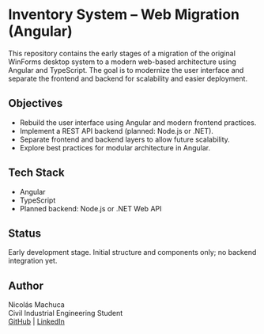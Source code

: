 # Inventory System – Web Migration (Angular)

This repository contains the early stages of a migration of the original WinForms desktop system to a modern web-based architecture using Angular and TypeScript. The goal is to modernize the user interface and separate the frontend and backend for scalability and easier deployment.

## Objectives

- Rebuild the user interface using Angular and modern frontend practices.
- Implement a REST API backend (planned: Node.js or .NET).
- Separate frontend and backend layers to allow future scalability.
- Explore best practices for modular architecture in Angular.

## Tech Stack

- Angular
- TypeScript
- Planned backend: Node.js or .NET Web API

## Status

Early development stage. Initial structure and components only; no backend integration yet.

## Author

Nicolás Machuca  
Civil Industrial Engineering Student  
[GitHub](https://github.com/nicolas-machuca) | [LinkedIn](https://www.linkedin.com/in/nicol%C3%A1s-machuca-sandoval-92a72527b/)

